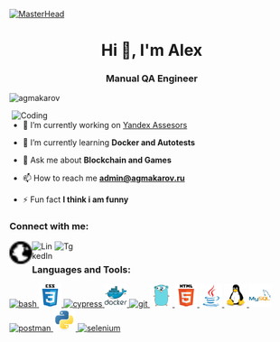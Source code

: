 [![MasterHead](https://agmakarov.ru/greetings_small.gif)](https://agmakarov.ru)
<h1 align="center">Hi 👋, I'm Alex</h1>
<h3 align="center">Manual QA Engineer</h3>

<p align="left"> <img src="https://komarev.com/ghpvc/?username=agmakarov&label=Profile%20views&color=0e75b6&style=flat" alt="agmakarov" /> </p>
<img align="right" alt="Coding" width="500" src="https://thumbs.gfycat.com/ContentAncientBlowfish.webp">

- 🔭 I’m currently working on [Yandex Assesors]

- 🌱 I’m currently learning **Docker and Autotests**

- 💬 Ask me about **Blockchain and Games**

- 📫 How to reach me **admin@agmakarov.ru**

- ⚡ Fun fact **I think i am funny**
<h3 align="left">Connect with me:</h3>

[<img align="left" alt="agmakarov.ru" width="40px" src="https://raw.githubusercontent.com/iconic/open-iconic/master/svg/globe.svg" />][website]
[<img align="left" alt="LinkedIn" width="40px" src="https://cdn.jsdelivr.net/npm/simple-icons@v3/icons/linkedin.svg" />][linkedin]
[<img align="left" alt="Tg" width="40px" src="https://cdn.jsdelivr.net/npm/simple-icons@3.13.0/icons/telegram.svg" />][tg]
 
<h3 align="left">Languages and Tools:</h3>
<p align="left"> <a href="https://www.gnu.org/software/bash/" target="_blank" rel="noreferrer"> <img src="https://www.vectorlogo.zone/logos/gnu_bash/gnu_bash-icon.svg" alt="bash" width="40" height="40"/> </a> <a href="https://www.w3schools.com/css/" target="_blank" rel="noreferrer"> <img src="https://raw.githubusercontent.com/devicons/devicon/master/icons/css3/css3-original-wordmark.svg" alt="css3" width="40" height="40"/> </a> <a href="https://www.cypress.io" target="_blank" rel="noreferrer"> <img src="https://raw.githubusercontent.com/simple-icons/simple-icons/6e46ec1fc23b60c8fd0d2f2ff46db82e16dbd75f/icons/cypress.svg" alt="cypress" width="40" height="40"/> </a> <a href="https://www.docker.com/" target="_blank" rel="noreferrer"> <img src="https://raw.githubusercontent.com/devicons/devicon/master/icons/docker/docker-original-wordmark.svg" alt="docker" width="40" height="40"/> </a> <a href="https://git-scm.com/" target="_blank" rel="noreferrer"> <img src="https://www.vectorlogo.zone/logos/git-scm/git-scm-icon.svg" alt="git" width="40" height="40"/> </a> <a href="https://golang.org" target="_blank" rel="noreferrer"> <img src="https://raw.githubusercontent.com/devicons/devicon/master/icons/go/go-original.svg" alt="go" width="40" height="40"/> </a> <a href="https://www.w3.org/html/" target="_blank" rel="noreferrer"> <img src="https://raw.githubusercontent.com/devicons/devicon/master/icons/html5/html5-original-wordmark.svg" alt="html5" width="40" height="40"/> </a> <a href="https://www.java.com" target="_blank" rel="noreferrer"> <img src="https://raw.githubusercontent.com/devicons/devicon/master/icons/java/java-original.svg" alt="java" width="40" height="40"/> </a> <a href="https://www.linux.org/" target="_blank" rel="noreferrer"> <img src="https://raw.githubusercontent.com/devicons/devicon/master/icons/linux/linux-original.svg" alt="linux" width="40" height="40"/> </a> <a href="https://www.mysql.com/" target="_blank" rel="noreferrer"> <img src="https://raw.githubusercontent.com/devicons/devicon/master/icons/mysql/mysql-original-wordmark.svg" alt="mysql" width="40" height="40"/> </a> <a href="https://postman.com" target="_blank" rel="noreferrer"> <img src="https://www.vectorlogo.zone/logos/getpostman/getpostman-icon.svg" alt="postman" width="40" height="40"/> </a> <a href="https://www.python.org" target="_blank" rel="noreferrer"> <img src="https://raw.githubusercontent.com/devicons/devicon/master/icons/python/python-original.svg" alt="python" width="40" height="40"/> </a> <a href="https://www.selenium.dev" target="_blank" rel="noreferrer"> <img src="https://raw.githubusercontent.com/detain/svg-logos/780f25886640cef088af994181646db2f6b1a3f8/svg/selenium-logo.svg" alt="selenium" width="40" height="40"/> </a> </p>

[website]: https://agmakarov.ru/
[linkedin]: https://www.linkedin.com/in/agmakarov/
[tg]: https://t.me/qa_sasha
[Yandex Assesors]: https://yandex.ru

